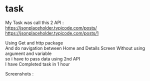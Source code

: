 # task

My Task was call this 2 API :<br>
    https://jsonplaceholder.typicode.com/posts/<br>
    https://jsonplaceholder.typicode.com/posts/1<br>

Using Get and http package<br>
And do navigation between Home and Details Screen Without using argument and variable <br>
       so i have to pass data using 2nd API <br>
       I have Completed task in 1 hour<br>

Screenshots : <br>
      
       
